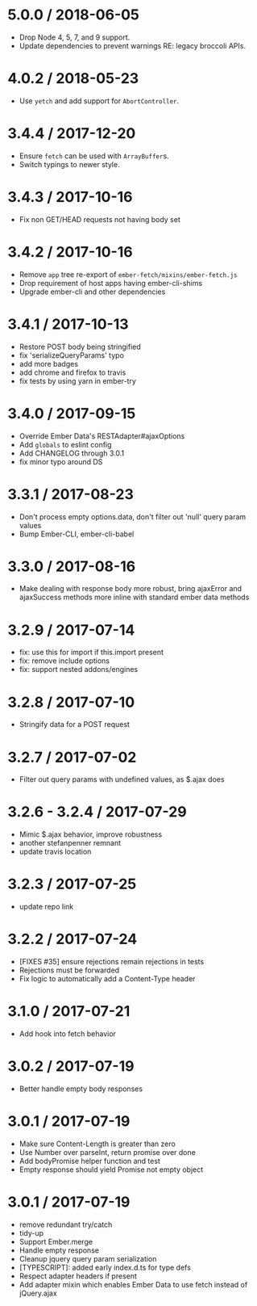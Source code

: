 5.0.0 / 2018-06-05
==================

  * Drop Node 4, 5, 7, and 9 support.
  * Update dependencies to prevent warnings RE: legacy broccoli APIs.

4.0.2 / 2018-05-23
==================

  * Use `yetch` and add support for `AbortController`.

3.4.4 / 2017-12-20
==================

  * Ensure `fetch` can be used with `ArrayBuffer`s.
  * Switch typings to newer style.

3.4.3 / 2017-10-16
==================

  * Fix non GET/HEAD requests not having body set

3.4.2 / 2017-10-16
==================

  * Remove `app` tree re-export of `ember-fetch/mixins/ember-fetch.js`
  * Drop requirement of host apps having ember-cli-shims
  * Upgrade ember-cli and other dependencies

3.4.1 / 2017-10-13
==================

  * Restore POST body being stringified
  * fix 'serializeQueryParams' typo
  * add more badges
  * add chrome and firefox to travis
  * fix tests by using yarn in ember-try

3.4.0 / 2017-09-15
==================

  * Override Ember Data's RESTAdapter#ajaxOptions
  * Add `globals` to eslint config
  * Add CHANGELOG through 3.0.1
  * fix minor typo around DS

3.3.1 / 2017-08-23
==================

  * Don't process empty options.data, don't filter out 'null' query param values
  * Bump Ember-CLI, ember-cli-babel

3.3.0 / 2017-08-16
==================

  * Make dealing with response body more robust, bring ajaxError and ajaxSuccess methods more inline with standard ember data methods

3.2.9 / 2017-07-14
==================

  * fix: use this for import if this.import present
  * fix: remove include options
  * fix: support nested addons/engines

3.2.8 / 2017-07-10
==================

  * Stringify data for a POST request

3.2.7 / 2017-07-02
==================

  * Filter out query params with undefined values, as $.ajax does

3.2.6 - 3.2.4 / 2017-07-29
==========================
  * Mimic $.ajax behavior, improve robustness
  * another stefanpenner remnant
  * update travis location

3.2.3 / 2017-07-25
==================

  * update repo link

3.2.2 / 2017-07-24
==================

  * [FIXES #35] ensure rejections remain rejections in tests
  * Rejections must be forwarded
  * Fix logic to automatically add a Content-Type header

3.1.0 / 2017-07-21
==================

  * Add hook into fetch behavior

3.0.2 / 2017-07-19
==================

  * Better handle empty body responses

3.0.1 / 2017-07-19
==================

  * Make sure Content-Length is greater than zero
  * Use Number over parseInt, return promise over done
  * Add bodyPromise helper function and test
  * Empty response should yield Promise not empty object

3.0.1 / 2017-07-19
==================

  * remove redundant try/catch
  * tidy-up
  * Support Ember.merge
  * Handle empty response
  * Cleanup jquery query param serialization
  * [TYPESCRIPT]: added early index.d.ts for type defs
  * Respect adapter headers if present
  * Add adapter mixin which enables Ember Data to use fetch instead of jQuery.ajax
